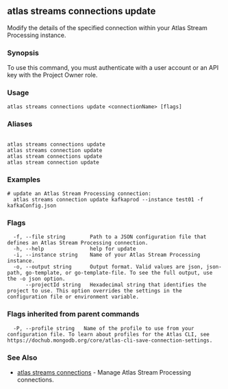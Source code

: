 ## atlas streams connections update

Modify the details of the specified connection within your Atlas Stream Processing instance.


### Synopsis

To use this command, you must authenticate with a user account or an API key with the Project Owner role.


### Usage
```
atlas streams connections update <connectionName> [flags]
```

### Aliases
```

atlas streams connections update
atlas streams connection update
atlas stream connections update
atlas stream connection update
```

### Examples

```
# update an Atlas Stream Processing connection:
  atlas streams connection update kafkaprod --instance test01 -f kafkaConfig.json

```


### Flags

```
  -f, --file string        Path to a JSON configuration file that defines an Atlas Stream Processing connection.
  -h, --help               help for update
  -i, --instance string    Name of your Atlas Stream Processing instance.
  -o, --output string      Output format. Valid values are json, json-path, go-template, or go-template-file. To see the full output, use the -o json option.
      --projectId string   Hexadecimal string that identifies the project to use. This option overrides the settings in the configuration file or environment variable.

```


### Flags inherited from parent commands

```
  -P, --profile string   Name of the profile to use from your configuration file. To learn about profiles for the Atlas CLI, see https://dochub.mongodb.org/core/atlas-cli-save-connection-settings.

```

### See Also


* [atlas streams connections](atlas_streams_connections.md)	- Manage Atlas Stream Processing connections.



